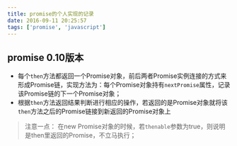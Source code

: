 ```yaml
---
title: promise的个人实现的记录
date: 2016-09-11 20:25:57
tags: ['promise', 'javascript']
---
```

## promise 0.10版本
+ 每个`then`方法都返回一个Promise对象，前后两者Promise实例连接的方式来形成Promise链，实现方法为：每个Promise对象持有`nextPromise`属性，记录该Promise链的下一个Promise对象；
+ 根据`then`方法返回结果判断进行相应的操作，若返回的是Promise对象就将该`then`方法之后的Promise链接到新返回的Promise对象上
> 注意一点： 在new Promise对象的时候，若`thenable`参数为true，则说明是then里返回的Promise，不立马执行；
